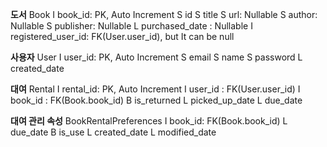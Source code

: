 **도서**
Book
  I book_id: PK, Auto Increment
  S id
  S title
  S url: Nullable
  S author: Nullable
  S publisher: Nullable
  L purchased_date : Nullable
  I registered_user_id: FK(User.user_id), but It can be null

**사용자**
User
  I user_id: PK, Auto Increment
  S email
  S name
  S password
  L created_date

**대여**
Rental
  I rental_id: PK, Auto Increment
  I user_id : FK(User.user_id)
  I book_id : FK(Book.book_id)
  B is_returned
  L picked_up_date
  L due_date

**대여 관리 속성**
BookRentalPreferences
  I book_id: FK(Book.book_id)
  L due_date
  B is_use
  L created_date
  L modified_date
